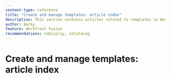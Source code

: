 ```yaml
---
content-type: reference
title: "Create and manage templates: article index"
description: This section contains articles related to templates in Workfront Fusion.
author: Becky
feature: Workfront Fusion
recommendations: noDisplay, noCatalog
---
```


# Create and manage templates: article index

